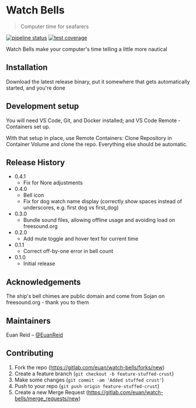 # Watch Bells

> Computer time for seafarers

[![pipeline status](https://gitlab.com/euan/watch-bells/badges/master/pipeline.svg)](https://gitlab.com/euan/watch-bells/commits/master)
[![test coverage](https://gitlab.com/euan/watch-bells/badges/master/coverage.svg)](https://gitlab.com/euan/watch-bells/commits/master)

Watch Bells make your computer's time telling a little more nautical

## Installation

Download the latest release binary, put it somewhere that gets automatically started, and you're done

## Development setup

You will need VS Code, Git, and Docker installed; and VS Code Remote - Containers set up.

With that setup in place, use Remote Containers: Clone Repository in Container Volume and clone the repo. Everything else should be automatic.

## Release History

* 0.4.1
	* Fix for Nore adjustments
* 0.4.0
	* Bell icon
	* Fix for dog watch name display (correctly show spaces instead of underscores, e.g. first dog vs first_dog)
* 0.3.0
	* Bundle sound files, allowing offline usage and avoiding load on freesound.org
* 0.2.0
	* Add mute toggle and hover text for current time
* 0.1.1
	* Correct off-by-one error in bell count
* 0.1.0
	* Initial release

## Acknowledgements

The ship's bell chimes are public domain and come from Sojan on freesound.org - thank you to them

## Maintainers

Euan Reid – [@EuanReid](https://twitter.com/EuanReid)

## Contributing

1. Fork the repo (<https://gitlab.com/euan/watch-bells/forks/new>)
2. Create a feature branch (`git checkout -b feature-stuffed-crust`)
3. Make some changes (`git commit -am 'Added stuffed crust'`)
4. Push to your repo (`git push origin feature-stuffed-crust`)
5. Create a new Merge Request (<https://gitlab.com/euan/watch-bells/merge_requests/new>)
